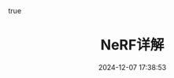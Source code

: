 ---
title: NeRF详解
date: 2024-12-07 17:38:53
tags: [视觉重建, 机器学习, MLP, 论文解读]
math: true
categories: 视觉重建
excerpt: 对NeRF的原理和代码进行详细解读
---